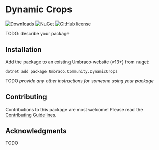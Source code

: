 # Dynamic Crops 

[![Downloads](https://img.shields.io/nuget/dt/Umbraco.Community.DynamicCrops?color=cc9900)](https://www.nuget.org/packages/Umbraco.Community.DynamicCrops/)
[![NuGet](https://img.shields.io/nuget/vpre/Umbraco.Community.DynamicCrops?color=0273B3)](https://www.nuget.org/packages/Umbraco.Community.DynamicCrops)
[![GitHub license](https://img.shields.io/github/license/mttblss/DynamicCrops?color=8AB803)](../LICENSE)

TODO: describe your package

<!--
Including screenshots is a really good idea! 

If you put images into /docs/screenshots, then you would reference them in this readme as, for example:

<img alt="..." src="https://github.com/mttblss/DynamicCrops/blob/develop/docs/screenshots/screenshot.png">
-->

## Installation

Add the package to an existing Umbraco website (v13+) from nuget:

`dotnet add package Umbraco.Community.DynamicCrops`

TODO *provide any other instructions for someone using your package*

## Contributing

Contributions to this package are most welcome! Please read the [Contributing Guidelines](CONTRIBUTING.md).

## Acknowledgments

TODO